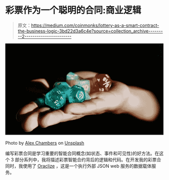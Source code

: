 # 彩票作为一个聪明的合同:商业逻辑

> 原文：<https://medium.com/coinmonks/lottery-as-a-smart-contract-the-business-logic-3bd22d3a6c4e?source=collection_archive---------2----------------------->

![](img/bb19463f635d16aa9ab5fc5fec8c44dd.png)

Photo by [Alex Chambers](https://unsplash.com/photos/CyMd0vOYFfU?utm_source=unsplash&utm_medium=referral&utm_content=creditCopyText) on [Unsplash](https://unsplash.com/search/photos/dice?utm_source=unsplash&utm_medium=referral&utm_content=creditCopyText)

编写彩票合同是学习重要的智能合同概念(如状态、事件和可见性)的好方法。在这个 3 部分系列中，我将描述彩票智能合约背后的逻辑和代码。在开发我的彩票合同时，我使用了 [Oraclize](http://www.oraclize.it/) ，这是一个执行外部 JSON web 服务的数据载体服务。